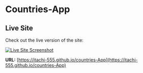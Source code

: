  # Countries-App
## Live Site

Check out the live version of the site:

[![Live Site Screenshot](https://via.placeholder.com/800x400.png?text=Live+Site+Screenshot)](https://itachi-555.github.io/countries-App)

**URL:** [https://itachi-555.github.io/countries-App](https://itachi-555.github.io/countries-App)

